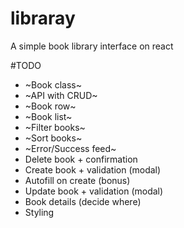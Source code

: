 # libraray
A simple book library interface on react

#TODO
* ~Book class~
* ~API with CRUD~
* ~Book row~
* ~Book list~
* ~Filter books~
* ~Sort books~
* ~Error/Success feed~
* Delete book + confirmation
* Create book + validation (modal)
* Autofill on create (bonus)
* Update book + validation (modal)
* Book details (decide where)
* Styling
